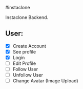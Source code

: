 #instaclone

Instaclone Backend.

## User:

- [x] Create Account
- [x] See profile
- [x] Login
- [ ] Edit Profile
- [ ] Follow User
- [ ] Unfollow User
- [ ] Change Avatar (Image Upload)
